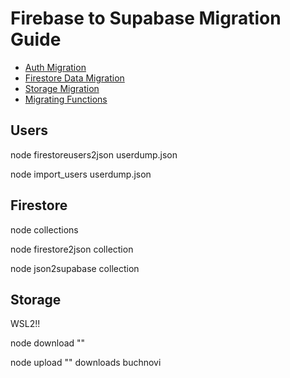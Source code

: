 # Firebase to Supabase Migration Guide

- [Auth Migration](/auth)
- [Firestore Data Migration](/firestore)
- [Storage Migration](/storage)
- [Migrating Functions](/functions)

## Users

node firestoreusers2json userdump.json

node import_users userdump.json

## Firestore

node collections

node firestore2json collection

node json2supabase collection

## Storage

WSL2!!

node download ""

node upload "" downloads buchnovi
